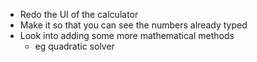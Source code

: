 - Redo the UI of the calculator
 - Make it so that you can see the numbers already typed
 - Look into adding some more mathematical methods
   - eg quadratic solver